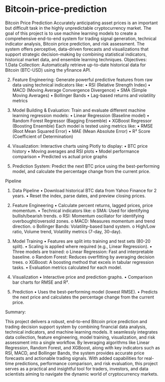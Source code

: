 # Bitcoin-price-prediction
Bitcoin Price Prediction
Accurately anticipating asset prices is an important but difficult task in the highly unpredictable cryptocurrency market. The goal of this project is to use machine learning models to create a comprehensive end-to-end system for trading signal generation, technical indicator analysis, Bitcoin price prediction, and risk assessment. The system offers perceptive, data-driven forecasts and visualizations that support strategic decision-making by combining statistical indicators, historical market data, and ensemble learning techniques.
Objectives:
1.Data Collection:
Automatically retrieve up-to-date historical data for Bitcoin (BTC-USD) using the yfinance API.

2. Feature Engineering:
Generate powerful predictive features from raw data using technical indicators like:
•	RSI (Relative Strength Index)
•	MACD (Moving Average Convergence Divergence)
•	SMA (Simple Moving Averages)
•	Bollinger Bands
•	Lag-based returns and volatility metrics

4.   Model Building & Evaluation:
Train and evaluate different machine learning regression models:
•	Linear Regression (Baseline model)
•	Random Forest Regressor (Bagging Ensemble)
•	XGBoost Regressor (Boosting Ensemble)
Each model is tested using metrics like:
•	RMSE (Root Mean Squared Error)
•	MAE (Mean Absolute Error)
•	R² Score (Coefficient of Determination)

6. Visualization:
Interactive charts using Plotly to display:
•	BTC price history
•	Moving averages and RSI plots
•	Model performance comparison
•	Predicted vs actual price graphs

8.  Prediction System:
Predict the next BTC price using the best-performing model, and calculate the percentage change from the current price.






Pipeline
1. Data Pipeline
•	Download historical BTC data from Yahoo Finance for 2 years.
•	Reset the index, parse dates, and preview closing prices.
2. Feature Engineering
•	Calculate percent returns, lagged prices, price momentum.
•	Technical indicators like:
o	SMA: Used for identifying bullish/bearish trends.
o	RSI: Momentum oscillator for identifying overbought/oversold zones.
o	MACD: Measures momentum and trend direction.
o	Bollinger Bands: Volatility-based band system.
o	High/Low ratio, Volume trend, Volatility metrics (7-day, 30-day).
3. Model Training
•	Features are split into training and test sets (80-20 split).
•	Scaling is applied where required (e.g., Linear Regression).
•	Three models are trained:
o	Linear Regression: Fast and interpretable baseline.
o	Random Forest: Reduces overfitting by averaging decision trees.
o	XGBoost: A boosting method that excels in tabular regression tasks.
•	Evaluation metrics calculated for each model.
4. Visualization
•	Interactive price and prediction graphs.
•	Comparison bar charts for RMSE and R².


5. Prediction
•	Uses the best-performing model (lowest RMSE).
•	Predicts the next price and calculates the percentage change from the current price.

Summary:

This project delivers a robust, end-to-end Bitcoin price prediction and trading decision support system by combining financial data analysis, technical indicators, and machine learning models. It seamlessly integrates data collection, feature engineering, model training, visualization, and risk assessment into a single workflow. By leveraging algorithms like Linear Regression, Random Forest, and XGBoost, along with key indicators such as RSI, MACD, and Bollinger Bands, the system provides accurate price forecasts and actionable trading signals. With added capabilities for real-time predictions, performance comparison, and risk evaluation, this project serves as a practical and insightful tool for traders, investors, and data scientists aiming to navigate the dynamic world of cryptocurrency markets.
